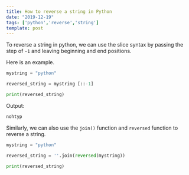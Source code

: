 ```yaml
---
title: How to reverse a string in Python
date: "2019-12-19"
tags: ['python','reverse','string']
template: post
---
```


To reverse a string in python, we can use the slice syntax by passing the step of `-1` and leaving beginning and end positions.

Here is an example.

```python
mystring = "python"

reversed_string = mystring [::-1]

print(reversed_string)
```

Output:

```python
nohtyp
```

Similarly, we can also use the `join()` function and `reversed` function to reverse a string.

```python
mystring = "python"

reversed_string = ''.join(reversed(mystring))

print(reversed_string)
```
